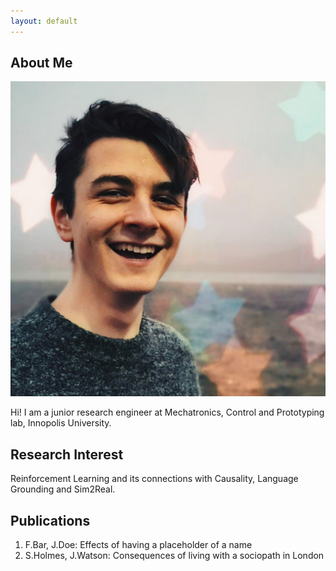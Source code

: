 ```yaml
---
layout: default
---
```


## About Me

<img class="profile-picture" src="avatar.png">

Hi! I am a junior research engineer at Mechatronics, Control and Prototyping lab, Innopolis University.

## Research Interest

Reinforcement Learning and its connections with Causality, Language Grounding and Sim2Real.

## Publications

1. F.Bar, J.Doe: Effects of having a placeholder of a name
2. S.Holmes, J.Watson: Consequences of living with a sociopath in London
